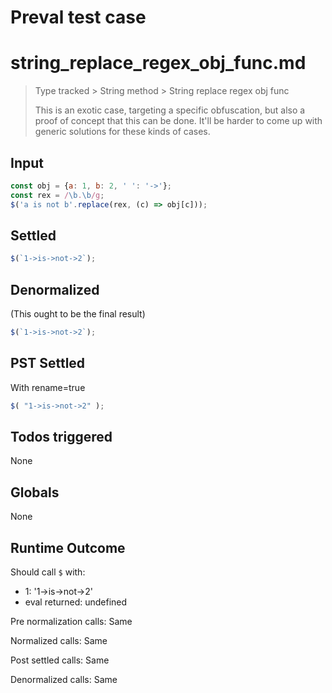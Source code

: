 # Preval test case

# string_replace_regex_obj_func.md

> Type tracked > String method > String replace regex obj func
>
> This is an exotic case, targeting a specific obfuscation, but also a proof of concept that this can be done.
> It'll be harder to come up with generic solutions for these kinds of cases.

## Input

`````js filename=intro
const obj = {a: 1, b: 2, ' ': '->'};
const rex = /\b.\b/g;
$('a is not b'.replace(rex, (c) => obj[c]));
`````


## Settled


`````js filename=intro
$(`1->is->not->2`);
`````


## Denormalized
(This ought to be the final result)

`````js filename=intro
$(`1->is->not->2`);
`````


## PST Settled
With rename=true

`````js filename=intro
$( "1->is->not->2" );
`````


## Todos triggered


None


## Globals


None


## Runtime Outcome


Should call `$` with:
 - 1: '1->is->not->2'
 - eval returned: undefined

Pre normalization calls: Same

Normalized calls: Same

Post settled calls: Same

Denormalized calls: Same
